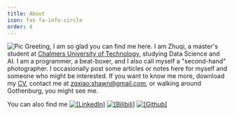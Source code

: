 ```yaml
---
title: About
icon: fas fa-info-circle
order: 4
---
```


![Pic](/assets/img/miscellaneous/nor_3.jpg)
Greeting, I am so glad you can find me here. I am Zhuqi, a master's student at [Chalmers University of Technology](https://www.chalmers.se/en/Pages/default.aspx), studying Data Science and AI. I am a programmer, a beat-boxer, and I also call myself a "second-hand" photographer. I occasionally post some articles or notes here for myself and someone who might be interested. If you want to know me more, download my [CV](), contact me at [zqxiao.shawn@gmail.com](mailto:zqxiao.shawn@gmail.com), or walking around Gothenburg, you might see me. 

You can also find me [![`[LinkedIn]`](https://img.shields.io/badge/LinkedIn-blue?style=flat&logo=linkedin&labelColor=blue)](https://www.linkedin.com/in/zhuqi-xiao-6607231b9/)
[![`[Bilibili]`](https://img.shields.io/badge/bilibili-ff69b4?style=flat&logo=bilibili&labelColor=ff69b4)](https://space.bilibili.com/181492373)
[![`[Github]`](https://img.shields.io/badge/Github-gray?style=flat&logo=github&labelColor=black)](https://github.com/ZhuqiShawn)